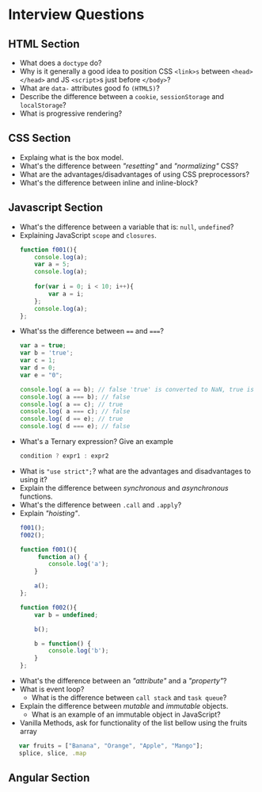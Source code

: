 # Interview Questions

## HTML Section
- What does a `doctype` do?
- Why is it generally a good idea to position CSS `<link>s` between `<head></head>` and JS `<script>`s just before `</body>`? 
- What are `data-` attributes good fo `(HTML5)`?
- Describe the difference between a `cookie`, `sessionStorage` and `localStorage`?
- What is progressive rendering?

## CSS Section
- Explaing what is the box model.
- What's the difference between _"resetting"_ and _"normalizing"_ CSS?
- What are the advantages/disadvantages of using CSS preprocessors?
- What's the difference between inline and inline-block?

## Javascript Section
- What's the difference between a variable that is: `null`, `undefined`?
- Explaining JavaScript `scope` and `closures`.
    ```javascript
    function f001(){
        console.log(a);
        var a = 5;
        console.log(a);
        
        for(var i = 0; i < 10; i++){
            var a = i;
        };
        console.log(a);
    };
    ```
- What'ss the difference between `==` and `===`?
    ```javascript
    var a = true;
    var b = 'true';
    var c = 1;
    var d = 0;
    var e = "0";

    console.log( a == b); // false 'true' is converted to NaN, true is converted to 1, por eso es falso
    console.log( a === b); // false
    console.log( a == c); // true
    console.log( a === c); // false
    console.log( d == e); // true
    console.log( d === e); // false
    ```
- What's a Ternary expression? Give an example
  ```javascript
  condition ? expr1 : expr2
  ```
- What is `"use strict";`? what are the advantages and disadvantages to using it?
- Explain the difference between _synchronous_ and _asynchronous_ functions.
- What's the difference between `.call` and `.apply`?
- Explain _"hoisting"_.
    ```javascript
    f001();
    f002();

    function f001(){
         function a() {
            console.log('a');
        }

        a();
    };

    function f002(){
        var b = undefined;

        b();

        b = function() {
            console.log('b');
        }
    };
    ```
- What's the difference between an _"attribute"_ and a _"property"_?
- What is event loop?
  - What is the difference between `call stack` and `task queue`?
- Explain the difference between _mutable_ and _immutable_ objects.
  - What is an example of an immutable object in JavaScript?
- Vanilla Methods, ask for functionality of the list bellow using the fruits array
```javascript
   var fruits = ["Banana", "Orange", "Apple", "Mango"];
   splice, slice, .map
```

## Angular Section
